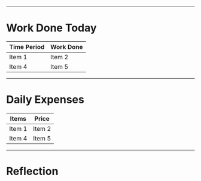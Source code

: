 
----
# Work Done Today

| Time Period | Work Done |
| -------- | -------- | 
| Item 1 | Item 2   
| Item 4 | Item 5 

----

# Daily Expenses

| Items | Price|
| -------- | -------- | 
| Item 1 | Item 2   
| Item 4 | Item 5 




----

# Reflection


